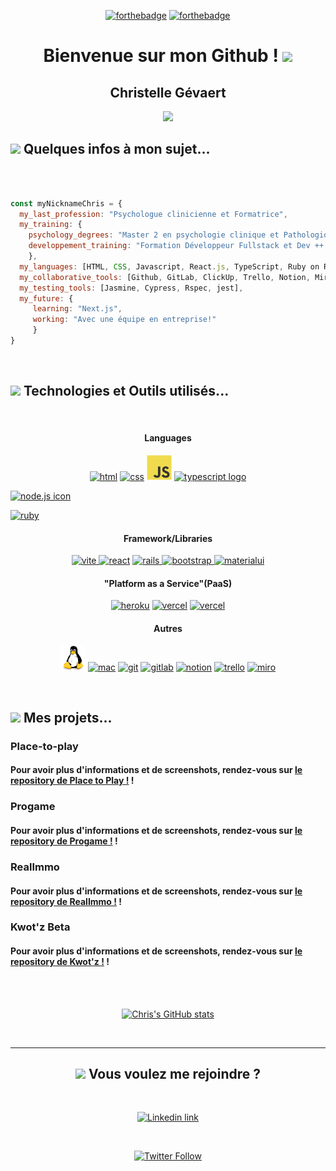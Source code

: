 <div align="center">

[![forthebadge](https://forthebadge.com/images/badges/built-by-developers.svg)](https://forthebadge.com)
[![forthebadge](https://forthebadge.com/images/badges/powered-by-coffee.svg)](https://forthebadge.com)

</div>
  
<div align="center">

# Bienvenue sur mon Github ! <img src="https://github.com/TheDudeThatCode/TheDudeThatCode/blob/master/Assets/Hi.gif" width="30px">
## Christelle Gévaert 

</div>

<div align="center">

<img src='https://avataaars.io/?avatarStyle=Circle&topType=LongHairCurvy&accessoriesType=Blank&hairColor=Black&facialHairType=Blank&clotheType=GraphicShirt&clotheColor=Gray01&graphicType=Bat&eyeType=Happy&eyebrowType=Default&mouthType=Smile&skinColor=Pale'
/>

</div>


## <img src="https://media.giphy.com/media/VDdh2wgmzsXAc7FCd7/giphy.gif" width="60"> Quelques infos à mon sujet...

<br>

```javascript 

const myNicknameChris = {
  my_last_profession: "Psychologue clinicienne et Formatrice",
  my_training: {
    psychology_degrees: "Master 2 en psychologie clinique et Pathologique",
    developpement_training: "Formation Développeur Fullstack et Dev ++ chez The Hacking Project"
    },
  my_languages: [HTML, CSS, Javascript, React.js, TypeScript, Ruby on Rails, Node.js],
  my_collaborative_tools: [Github, GitLab, ClickUp, Trello, Notion, Miro, LiveShare on VsCode, Discord],
  my_testing_tools: [Jasmine, Cypress, Rspec, jest],
  my_future: {
     learning: "Next.js",
     working: "Avec une équipe en entreprise!"
     }
}

```
<br>

## <img src="https://media.giphy.com/media/jSKBmKkvo2dPQQtsR1/giphy.gif" width="60"> Technologies et Outils utilisés...

<br>

<h4 align="center">Languages</h4>

<p align="center">
<a href="https://developer.mozilla.org/fr/docs/Web/HTML" target="_blank"> <img src="https://cdn.worldvectorlogo.com/logos/html-1.svg" alt="html" width="40" height="40"/></a>
<a href="https://developer.mozilla.org/fr/docs/Web/CSS" target="_blank"> <img src="https://upload.wikimedia.org/wikipedia/commons/6/62/CSS3_logo.svg" alt="css" width="40" height="40"/></a>
<a href="https://developer.mozilla.org/en-US/docs/Web/JavaScript" target="_blank"> <img src="https://raw.githubusercontent.com/devicons/devicon/master/icons/javascript/javascript-original.svg" alt="javascript" width="40" height="40"/></a>
<a href="https://www.typescriptlang.org/" target="_blank"> <img src="https://cdn.worldvectorlogo.com/logos/typescript.svg" alt="typescript logo" width="40" height="40"/></a></p>
<a href="https://nodejs.org/en" target="_blank"> <img src="https://e7.pngegg.com/pngimages/301/171/png-clipart-node-js-javascript-software-developer-computer-icons-angularjs-others-miscellaneous-text-thumbnail.png" alt="node.js icon" width="40" height="40"/></a></p>
<a href="https://ruby-doc.org/" target="_blank"> <img src="https://www.svgrepo.com/show/354298/ruby.svg" alt="ruby" width="40" height="40"/></a></p>

<h4 align="center">Framework/Libraries</h4>

<p align="center">
<a href="https://vitejs.dev/" target="_blank"> <img src="https://vectorwiki.com/images/bjlcA__vitejs.svg" alt="vite" width="40" height="40"/> </a>
<a href="https://reactjs.org/" target="_blank"> <img src="https://www.vectorlogo.zone/logos/reactjs/reactjs-icon.svg" alt="react" width="40" height="40"/></a>
<a href="https://guides.rubyonrails.org/" target="_blank"> <img src="https://upload.wikimedia.org/wikipedia/commons/6/62/Ruby_On_Rails_Logo.svg" alt="rails" width="50" height="50"/> </a>
<a href="https://getbootstrap.com/" target="_blank"> <img src="https://upload.wikimedia.org/wikipedia/commons/b/b2/Bootstrap_logo.svg" alt="bootstrap" width="45" height="40"/> </a>
<a href="https://mui.com/material-ui/getting-started/overview/" target="_blank"> <img src="https://cdn.worldvectorlogo.com/logos/material-ui-1.svg" alt="materialui" width="40" height="40"/> </a>
</p>

<h4 align="center">"Platform as a Service"(PaaS)</h4>

<p align="center">
<a href="https://heroku.com" target="_blank"> <img src="https://www.vectorlogo.zone/logos/heroku/heroku-icon.svg" alt="heroku" width="40" height="40"/></a>
<a href="https://vercel.com/" target="_blank"> <img src="https://assets.vercel.com/image/upload/front/favicon/round-2/180x180.png" alt="vercel" width="40" height="40"/></a>
<a href="https://fly.io/" target="_blank"> <img src="https://fly.io/static/images/brand/brandmark.svg" alt="vercel" width="40" height="40"/></a>
</p>

<h4 align="center">Autres</h4>

<p align="center">
<a href="https://www.linux.org/" target="_blank"> <img src="https://raw.githubusercontent.com/devicons/devicon/master/icons/linux/linux-original.svg" alt="linux" width="40" height="40"/></a>
<a href="https://www.apple.com/fr/macos/ventura/" target="_blank"> <img src="https://upload.wikimedia.org/wikipedia/commons/1/1b/Apple_logo_grey.svg" alt="mac" width="35" height="40"/></a>
<a href="https://git-scm.com/" target="_blank"> <img src="https://www.vectorlogo.zone/logos/git-scm/git-scm-icon.svg" alt="git" width="40" height="40"/></a>
<a href="https://about.gitlab.com/" target="_blank"> <img src="https://upload.wikimedia.org/wikipedia/commons/e/e1/GitLab_logo.svg" alt="gitlab" width="60" height="60"/></a>
<a href="https://www.notion.so/fr-fr/product" target="_blank"> <img src="https://upload.wikimedia.org/wikipedia/commons/e/e9/Notion-logo.svg" alt="notion" width="40" height="40"/></a>
<a href="https://trello.com/fr" target="_blank"> <img src="https://upload.wikimedia.org/wikipedia/en/8/8c/Trello_logo.svg" alt="trello" width="60" height="60"/></a>
<a href="https://miro.com/fr/" target="_blank"> <img src="https://seeklogo.com/images/M/miro-logo-A7556EE400-seeklogo.com.png" alt="miro" width="40" height="40"/></a>
</p>

<br>

## <img src="https://media.giphy.com/media/Vu0PkdzYs33ugVj915/giphy.gif" width="60"> Mes projets...

### Place-to-play

#### Pour avoir plus d'informations et de screenshots, rendez-vous sur [le repository de Place to Play !](https://github.com/Chreees79/Place_to_play) !

### Progame

#### Pour avoir plus d'informations et de screenshots, rendez-vous sur [le repository de Progame !](https://github.com/Chreees79/Progame_chris) !

### RealImmo

#### Pour avoir plus d'informations et de screenshots, rendez-vous sur [le repository de RealImmo !](https://github.com/Chreees79/Realimmo-React-Front.git) !

### Kwot'z Beta

#### Pour avoir plus d'informations et de screenshots, rendez-vous sur [le repository de Kwot'z !](https://github.com/Chreees79/kwotz-beta) !
<br>
<br>
<div align="center">
  
[![Chris's GitHub stats](https://github-readme-stats.vercel.app/api?username=chreees79&show_icons=true&theme=radical)](https://github.com/chreees79/github-readme-stats)

</div>

<br>
<hr>

<div align="center">
  
## <img src="https://media.giphy.com/media/c0nazaf7y7EPaJCtSQ/giphy.gif" width="60"> Vous voulez me rejoindre ?
  
</div>

<br>

<div align="center">
  
[![Linkedin link](https://img.shields.io/badge/LinkedIn-0077B5?style=for-the-badge&logo=linkedin&logoColor=white)](https://linkedin.com/in/christelle-gevaert-dev)

</div>  
<br>
<div align="center">
  
[![Twitter Follow](https://img.shields.io/twitter/follow/chreees79?color=1DA1F2&logo=twitter&style=for-the-badge)](https://twitter.com/chreees79)

</div>
